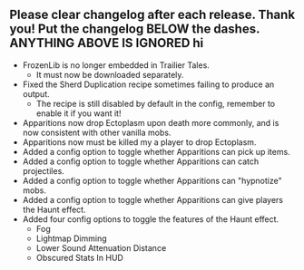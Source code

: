 Please clear changelog after each release.
Thank you!
Put the changelog BELOW the dashes. ANYTHING ABOVE IS IGNORED
hi
-----------------
- FrozenLib is no longer embedded in Trailier Tales.
  - It must now be downloaded separately.
- Fixed the Sherd Duplication recipe sometimes failing to produce an output.
  - The recipe is still disabled by default in the config, remember to enable it if you want it!
- Apparitions now drop Ectoplasm upon death more commonly, and is now consistent with other vanilla mobs.
- Apparitions now must be killed my a player to drop Ectoplasm.
- Added a config option to toggle whether Apparitions can pick up items.
- Added a config option to toggle whether Apparitions can catch projectiles.
- Added a config option to toggle whether Apparitions can "hypnotize" mobs.
- Added a config option to toggle whether Apparitions can give players the Haunt effect.
- Added four config options to toggle the features of the Haunt effect.
    - Fog
    - Lightmap Dimming
    - Lower Sound Attenuation Distance
    - Obscured Stats In HUD
